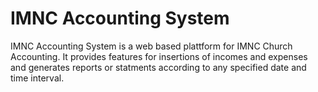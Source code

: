 # IMNC Accounting System
IMNC Accounting System is a web based plattform for IMNC Church Accounting. It provides features for insertions of
incomes and expenses and generates reports or statments according to any specified date and time interval. 
